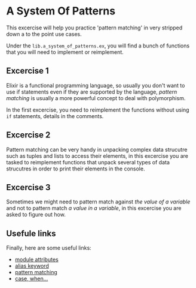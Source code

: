 # A System Of Patterns

This excercise will help you practice 'pattern matching' in very stripped down a to the point use cases.

Under the `lib.a_system_of_patterns.ex`, you will find a bunch of functions that you will need to implement or reimplement.

## Excercise 1

Elixir is a functional programming language, so usually you don't want to use if statements even if they are supported by the language, *pattern matching* is usually a more powerful concept to deal with polymorphism.

In the first excercise, you need to reimplement the functions without using `if` statements, details in the comments.

## Excercise 2 

Pattern matching can be very handy in unpacking complex data strucutre such as tuples and lists to access their elements, in this excercise you are tasked to reimplement functions that unpack several types of data strucutres in order to print their elements in the console.


## Excercise 3

Sometimes we might need to pattern match against *the value of a variable* and not to pattern match *a value in a variable*, in this excercise you are asked to figure out how.


## Usefule links
Finally, here are some useful links:
- [module attributes](https://elixir-lang.org/getting-started/module-attributes.html)
- [alias keyword](https://elixir-lang.org/getting-started/alias-require-and-import.html)
- [pattern matching](https://elixir-lang.org/getting-started/pattern-matching.html)
- [case, when...](https://elixir-lang.org/getting-started/case-cond-and-if.html)
